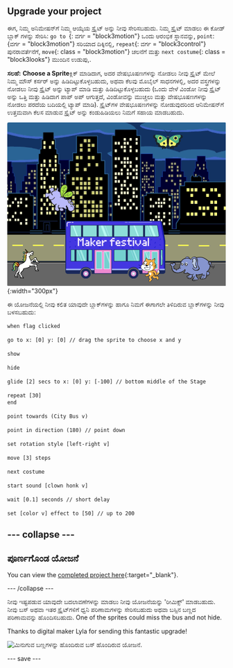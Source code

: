 ## Upgrade your project

ಈಗ, ನಿಮ್ಮ ಅನಿಮೇಷನ್‌ಗೆ ನಿಮ್ಮ ಆಯ್ಕೆಯ ಸ್ಪ್ರೈಟ್ ಅನ್ನು ನೀವು ಸೇರಿಸಬಹುದು. ನಿಮ್ಮ ಸ್ಪ್ರೈಟ್ ಮಾಡಲು ಈ ಕೋಡ್ ಬ್ಲಾಕ್ ಗಳನ್ನು ಸೇರಿಸಿ: `go to `{: ವರ್ಗ = "block3motion"} ಒಂದು ಆರಂಭಿಕ ಸ್ಥಾನವನ್ನು, ` point `: {ವರ್ಗ = "block3motion"} ಸರಿಯಾದ ದಿಕ್ಕಿನಲ್ಲಿ, `repeat`{: ವರ್ಗ = "block3control"} ಪುನರಾವರ್ತೆನೆಗೆ, `move`{: class = "block3motion"} ಚಲನೆಗೆ ಮತ್ತು `next costume`{: class = "block3looks"} ಮುಂದಿನ ಉಡುಪು,.

**ಸಲಹೆ:** **Choose a Sprite**ಕ್ಲಿಕ್ ಮಾಡಿದಾಗ, ಅದರ ವೇಷಭೂಷಣಗಳನ್ನು ನೋಡಲು ನೀವು ಸ್ಪ್ರೈಟ್ ಮೇಲೆ ನಿಮ್ಮ ಮೌಸ್ ಕರ್ಸರ್ ಅನ್ನು ಹಿಡಿದಿಟ್ಟುಕೊಳ್ಳಬಹುದು, ಅಥವಾ ಕೆಲವು ಮೊಬೈಲ್ ಸಾಧನಗಳಲ್ಲಿ, ಅದರ ವಸ್ತ್ರಗಳನ್ನು ನೋಡಲು ನೀವು ಸ್ಪ್ರೈಟ್ ಅನ್ನು ಟ್ಯಾಪ್ ಮಾಡಿ ಮತ್ತು ಹಿಡಿದಿಟ್ಟುಕೊಳ್ಳಬಹುದು (ಒಂದು ವೇಳೆ ವಿಂಡೋ ನೀವು ಸ್ಪ್ರೈಟ್ ಅನ್ನು ಒತ್ತಿ ಮತ್ತು ಹಿಡಿದಾಗ ಪಾಪ್ ಅಪ್ ಆಗುತ್ತದೆ, ವಿಂಡೋವನ್ನು ಮುಚ್ಚಲು ಮತ್ತು ವೇಷಭೂಷಣಗಳನ್ನು ನೋಡಲು ಪರದೆಯ ಬದಿಯಲ್ಲಿ ಟ್ಯಾಪ್ ಮಾಡಿ). ಸ್ಪ್ರೈಟ್‌ಗಳ ವೇಷಭೂಷಣಗಳನ್ನು ನೋಡುವುದರಿಂದ ಆನಿಮೇಷನ್‌ಗೆ ಉತ್ತಮವಾಗಿ ಕೆಲಸ ಮಾಡುವ ಸ್ಪ್ರೈಟ್ ಅನ್ನು ಕಂಡುಹಿಡಿಯಲು ನಿಮಗೆ ಸಹಾಯ ಮಾಡಬಹುದು.

!["ಮೇಕರ್ ಫೆಸ್ಟಿವಲ್" ಪಠ್ಯದೊಂದಿಗೆ ಬಸ್ಸಿನ ಕಡೆಗೆ ಚಲಿಸುವ ಇತರ ಸ್ಪ್ರೈಟ್‌ಗಳು.](images/bus-upgrade.png){:width="300px"}

ಈ ಯೋಜನೆಯಲ್ಲಿ ನೀವು ಕಲಿತ ಯಾವುದೇ ಬ್ಲಾಕ್‌ಗಳನ್ನು ಹಾಗೂ ನಿಮಗೆ ಈಗಾಗಲೇ ತಿಳಿದಿರುವ ಬ್ಲಾಕ್‌ಗಳನ್ನು ನೀವು ಬಳಸಬಹುದು:

```blocks3
when flag clicked

go to x: [0] y: [0] // drag the sprite to choose x and y

show

hide

glide [2] secs to x: [0] y: [-100] // bottom middle of the Stage

repeat [30]
end

point towards (City Bus v)

point in direction (180) // point down

set rotation style [left-right v]

move [3] steps

next costume

start sound [clown honk v]

wait [0.1] seconds // short delay

set [color v] effect to [50] // up to 200
```

--- collapse ---
---
ಪೂರ್ಣಗೊಂಡ ಯೋಜನೆ
---

You can view the [completed project here](https://scratch.mit.edu/projects/724160134/){:target="_blank"}.

--- /collapse ---

ನೀವು ಇಷ್ಟಪಡುವ ಯಾವುದೇ ಬದಲಾವಣೆಗಳನ್ನು ಮಾಡಲು ನೀವು ಯೋಜನೆಯನ್ನು 'ರೀಮಿಕ್ಸ್' ಮಾಡಬಹುದು. ನೀವು ಬಸ್ ಅಥವಾ ಇತರ ಸ್ಪ್ರೈಟ್‌ಗಳಿಗೆ ಧ್ವನಿ ಪರಿಣಾಮಗಳನ್ನು ಸೇರಿಸಬಹುದು ಅಥವಾ ಬಸ್ಸಿನ ಬಣ್ಣದ ಪರಿಣಾಮವನ್ನು ಹೊಂದಿಸಬಹುದು. One of the sprites could miss the bus and not hide.

Thanks to digital maker Lyla for sending this fantastic upgrade!

![ಮಿನುಗುವ ಬಣ್ಣಗಳನ್ನು ಹೊಂದಿರುವ ಬಸ್ ಹೊಂದಿರುವ ಯೋಜನೆ.](images/Lyla-bus.gif)

--- save ---
